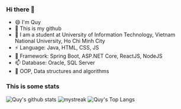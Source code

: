 ### Hi there 👋
- 😄 I'm Quy
- 🔭 This is my github
- 🌱 I am a student at University of Information Technology, Vietnam National University, Ho Chi Minh City
- ⚡ Language: Java, HTML, CSS, JS
- 👯 Framework: Spring Boot, ASP.NET Core, ReactJS, NodeJS
- 📫 Database: Oracle, SQL Server
- 🔭 OOP, Data structures and algorithms

### This is some stats
![Quy's github stats](https://github-readme-stats.vercel.app/api?username=NguyenQuy0305&show_icons=true&theme=tokyonight)
<img src="https://github-readme-streak-stats.herokuapp.com/?user=NguyenQuy0305&theme=tokyonight" alt="mystreak"/>
![Quy's Top Langs](https://github-readme-stats.vercel.app/api/top-langs/?username=NguyenQuy0305&theme=tokyonight&layout=compact)

